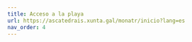 ```yaml
---
title: Acceso a la playa
url: https://ascatedrais.xunta.gal/monatr/inicio?lang=es
nav_order: 4
---
```

